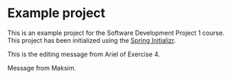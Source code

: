 # Example project

This is an example project for the Software Development Project 1 course. This project has been initialized using the [Spring Initializr](https://start.spring.io/).

This is the editing message from Ariel of Exercise 4.

Message from Maksim.